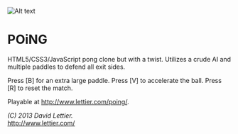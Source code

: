 ![Alt text](https://raw.github.com/lettier/poing/master/screenshot.jpg)
 
# POiNG
 
HTML5/CSS3/JavaScript pong clone but with a twist. Utilizes a crude AI and multiple paddles to defend all exit sides.

Press [B] for an extra large paddle. 
Press [V] to accelerate the ball. 
Press [R] to reset the match. 
 
Playable at http://www.lettier.com/poing/. 
 
_(C) 2013 David Lettier._  
http://www.lettier.com/